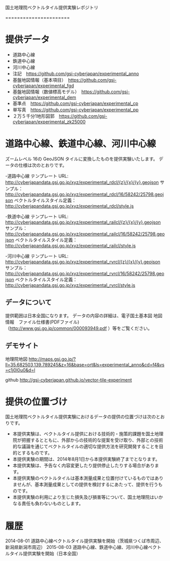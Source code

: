 国土地理院ベクトルタイル提供実験レポジトリ

======================

# 提供データ
- 道路中心線
- 鉄道中心線
- 河川中心線
- 注記　https://github.com/gsi-cyberjapan/experimental_anno
- 基盤地図情報（基本項目）　https://github.com/gsi-cyberjapan/experimental_fgd
- 基盤地図情報（数値標高モデル）　https://github.com/gsi-cyberjapan/experimental_dem
- 基準点　https://github.com/gsi-cyberjapan/experimental_cp
- 単写真　https://github.com/gsi-cyberjapan/experimental_pp
- ２万５千分1地形図郭　https://github.com/gsi-cyberjapan/experimental_zk25000

# 道路中心線、鉄道中心線、河川中心線
ズームレベル 16の GeoJSON タイルに変換したものを提供実験いたします。
データの仕様は次のとおりです。

-道路中心線
テンプレート URL: http://cyberjapandata.gsi.go.jp/xyz/experimental_rdcl/{z}/{x}/{y}.geojson
サンプル：http://cyberjapandata.gsi.go.jp/xyz/experimental_rdcl/16/58242/25798.geojson
ベクトルタイルスタイル定義：http://cyberjapandata.gsi.go.jp/xyz/experimental_rdcl/style.js

-鉄道中心線
テンプレート URL: http://cyberjapandata.gsi.go.jp/xyz/experimental_railcl/{z}/{x}/{y}.geojson
サンプル：http://cyberjapandata.gsi.go.jp/xyz/experimental_railcl/16/58242/25798.geojson
ベクトルタイルスタイル定義：http://cyberjapandata.gsi.go.jp/xyz/experimental_railcl/style.js

-河川中心線
テンプレート URL: http://cyberjapandata.gsi.go.jp/xyz/experimental_rvrcl/{z}/{x}/{y}.geojson
サンプル：http://cyberjapandata.gsi.go.jp/xyz/experimental_rvrcl/16/58242/25798.geojson
ベクトルタイルスタイル定義：http://cyberjapandata.gsi.go.jp/xyz/experimental_rvrcl/style.js

## データについて
提供範囲は日本全国になります。
データの内容の詳細は、電子国土基本図 地図情報　ファイル仕様書(PDFファイル)（http://www.gsi.go.jp/common/000093949.pdf ）等をご覧ください。

## デモサイト
地理院地図
http://maps.gsi.go.jp/?ll=35.682503,139.789245&z=16&base=ort&ls=experimental_anno&cd=f4&vs=c1j0l0u0&d=l

github
http://gsi-cyberjapan.github.io/vector-tile-experiment


# 提供の位置づけ
国土地理院ベクトルタイル提供実験におけるデータの提供の位置づけは次のとおりです。
- 本提供実験は、ベクトルタイル提供における技術的・施策的課題を国土地理院が把握するとともに、外部からの技術的な提案を受け取り、外部との技術的な議論を通じてベクトルタイルの適切な提供方法を研究開発することを目的とするものです。
- 本提供実験の期間は、2014年8月1日から本提供実験終了までとなります。
- 本提供実験は、予告なく内容変更したり提供停止したりする場合があります。
- 本提供実験のベクトルタイルは基本測量成果と位置付けているものではありませんが、基本測量成果としての提供を検討するにあたって、提供を行うものです。
- 本提供実験の利用により生じた損失及び損害等について、国土地理院はいかなる責任も負わないものとします。


# 履歴
2014-08-01 道路中心線ベクトルタイル提供実験を開始（茨城県つくば市周辺、新潟県新潟市周辺）
2015-08-03 道路中心線、鉄道中心線、河川中心線ベクトルタイル提供実験を開始（日本全国）
